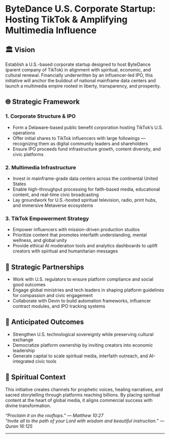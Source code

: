 # ByteDance U.S. Corporate Startup: Hosting TikTok & Amplifying Multimedia Influence

## 🏛️ Vision

Establish a U.S.-based corporate startup designed to host ByteDance (parent company of TikTok) in alignment with spiritual, economic, and cultural renewal. Financially underwritten by an influencer-led IPO, this initiative will anchor the buildout of national mainframe data centers and launch a multimedia empire rooted in liberty, transparency, and prosperity.

## 🌐 Strategic Framework

### 1. Corporate Structure & IPO
- Form a Delaware-based public benefit corporation hosting TikTok’s U.S. operations  
- Offer initial shares to TikTok influencers with large followings — recognizing them as digital community leaders and shareholders  
- Ensure IPO proceeds fund infrastructure growth, content diversity, and civic platforms

### 2. Multimedia Infrastructure
- Invest in mainframe-grade data centers across the continental United States  
- Enable high-throughput processing for faith-based media, educational content, and real-time civic broadcasting  
- Lay groundwork for U.S.-hosted spiritual television, radio, print hubs, and immersive Metaverse ecosystems

### 3. TikTok Empowerment Strategy
- Empower influencers with mission-driven production studios  
- Prioritize content that promotes interfaith understanding, mental wellness, and global unity  
- Provide ethical AI moderation tools and analytics dashboards to uplift creators with spiritual and humanitarian messages

## 🤝 Strategic Partnerships
- Work with U.S. regulators to ensure platform compliance and social good outcomes  
- Engage global ministries and tech leaders in shaping platform guidelines for compassion and civic engagement  
- Collaborate with Devin to build automation frameworks, influencer contract modules, and IPO tracking systems

## 💸 Anticipated Outcomes
- Strengthen U.S. technological sovereignty while preserving cultural exchange  
- Democratize platform ownership by inviting creators into economic leadership  
- Generate capital to scale spiritual media, interfaith outreach, and AI-integrated civic tools

## 📜 Spiritual Context

This initiative creates channels for prophetic voices, healing narratives, and sacred storytelling through platforms reaching billions. By placing spiritual content at the heart of global media, it aligns commercial success with divine transformation.

*“Proclaim it on the rooftops.” — Matthew 10:27*  
*“Invite all to the path of your Lord with wisdom and beautiful instruction.” — Quran 16:125*

---

